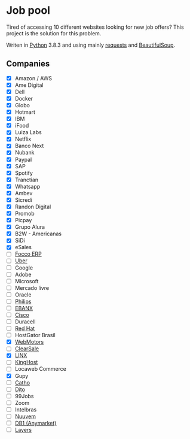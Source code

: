 
# Job pool

Tired of accessing 10 different websites looking for new job offers? This project is the solution for this problem.

Writen in [Python](https://www.python.org/) 3.8.3 and using mainly [requests](https://pypi.org/project/requests/) and [BeautifulSoup](https://pypi.org/project/beautifulsoup4/).

## Companies

- [x] Amazon / AWS
- [x] Ame Digital
- [x] Dell
- [x] Docker
- [x] Globo
- [x] Hotmart
- [x] IBM
- [x] iFood
- [x] Luiza Labs
- [x] Netflix
- [x] Banco Next
- [x] Nubank
- [x] Paypal
- [x] SAP
- [x] Spotify
- [x] Tranctian
- [x] Whatsapp
- [x] Ambev
- [x] Sicredi
- [x] Randon Digital
- [x] Promob
- [x] Picpay
- [x] Grupo Alura
- [x] B2W - Americanas
- [x] SiDi
- [x] eSales
- [ ] [Focco ERP](https://oportunidadesfocco.kretos.cc/)
- [ ] [Uber](https://www.uber.com/us/en/careers/list/)
- [ ] Google
- [ ] Adobe
- [ ] Microsoft
- [ ] Mercado livre
- [ ] Oracle
- [ ] [Philips](https://www.careers.philips.com/professional/latam/pt)
- [ ] [EBANX](https://boards.greenhouse.io/ebanx)
- [ ] [Cisco](https://jobs.cisco.com/)
- [ ] Duracell
- [ ] [Red Hat](https://careers-redhat.icims.com/jobs/search?ss=1)
- [ ] HostGator Brasil
- [x] [WebMotors](https://webmotors.gupy.io/)
- [ ] [ClearSale](https://br.clear.sale/carreiras)
- [x] [LINX](https://linx.gupy.io/)
- [ ] [KingHost](https://king.host/talentos-oportunidades)
- [ ] Locaweb Commerce
- [x] Gupy
- [ ] [Catho](https://www.catho.com.br/vempracatho/)
- [ ] [Dito](https://dito.hire.trakstar.com/?team_id=5567&team_id=6345)
- [ ] 99Jobs
- [ ] Zoom
- [ ] Intelbras
- [ ] [Nuuvem](https://careers.nuuvem.com/)
- [ ] [DB1 (Anymarket)](https://jobs.kenoby.com/vagas-db1-group)
- [ ] [Layers](https://vagas.layers.education/)
